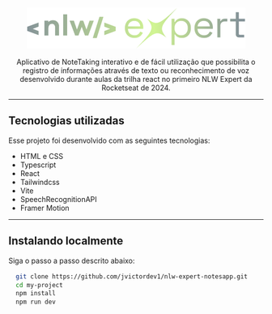 <p align="center">
  <img src="https://github.com/jvictordev1/nlw-expert-notesapp/blob/main/public/logo.png"/>
</p>

<p align="center">
Aplicativo de NoteTaking interativo e de fácil utilização que possibilita o registro de informações através de texto ou reconhecimento de voz desenvolvido durante aulas da trilha react no primeiro NLW Expert da Rocketseat de 2024. <br/>
</p>

---

## Tecnologias utilizadas

Esse projeto foi desenvolvido com as seguintes tecnologias:

- HTML e CSS
- Typescript
- React
- Tailwindcss
- Vite
- SpeechRecognitionAPI
- Framer Motion

---

## Instalando localmente

Siga o passo a passo descrito abaixo:

```bash
  git clone https://github.com/jvictordev1/nlw-expert-notesapp.git
  cd my-project
  npm install
  npm run dev
```
